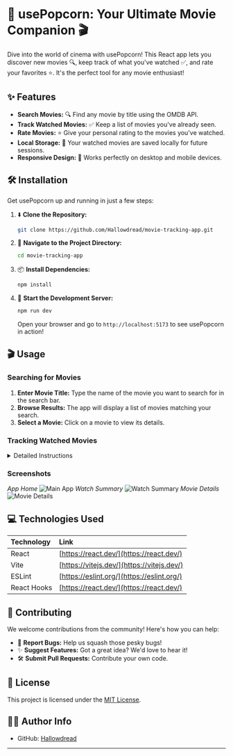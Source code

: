 # 🍿 usePopcorn: Your Ultimate Movie Companion 🎬

Dive into the world of cinema with usePopcorn! This React app lets you discover new movies 🔍, keep track of what you've watched ✅, and rate your favorites ⭐. It's the perfect tool for any movie enthusiast!

## ✨ Features

- **Search Movies:** 🔍 Find any movie by title using the OMDB API.
- **Track Watched Movies:** ✅ Keep a list of movies you've already seen.
- **Rate Movies:** ⭐ Give your personal rating to the movies you've watched.
- **Local Storage:** 💾 Your watched movies are saved locally for future sessions.
- **Responsive Design:** 📱 Works perfectly on desktop and mobile devices.

## 🛠️ Installation

Get usePopcorn up and running in just a few steps:

1. ⬇️ **Clone the Repository:**

   ```bash
   git clone https://github.com/Hallowdread/movie-tracking-app.git
   ```

2. 📂 **Navigate to the Project Directory:**

   ```bash
   cd movie-tracking-app
   ```

3. 📦 **Install Dependencies:**

   ```bash
   npm install
   ```

4. 🚀 **Start the Development Server:**

   ```bash
   npm run dev
   ```

   Open your browser and go to `http://localhost:5173` to see usePopcorn in action!

## 🎬 Usage

### Searching for Movies

1.  **Enter Movie Title:** Type the name of the movie you want to search for in the search bar.
2.  **Browse Results:** The app will display a list of movies matching your search.
3.  **Select a Movie:** Click on a movie to view its details.

### Tracking Watched Movies

<details>
<summary>Detailed Instructions</summary>

1.  **View Movie Details:** After searching for a movie, click on it to see more information.
2.  **Rate the Movie:** Use the star rating to give your personal score.
3.  **Add to Watched List:** Click the "Add to List" button to save the movie to your watched list.
4.  **View Watched Movies:** Your watched movies are displayed in a separate section.

</details>

### Screenshots

_App Home_
![Main App](./public/app_home.png)
_Watch Summary_
![Watch Summary](./public/watch_summary.png)
_Movie Details_
![Movie Details](./public/movie_details.png)

## 💻 Technologies Used

| Technology  | Link                                       |
| :---------- | :----------------------------------------- |
| React       | [https://react.dev/](https://react.dev/)   |
| Vite        | [https://vitejs.dev/](https://vitejs.dev/) |
| ESLint      | [https://eslint.org/](https://eslint.org/) |
| React Hooks | [https://react.dev/](https://react.dev/)   |

## 🤝 Contributing

We welcome contributions from the community! Here's how you can help:

- 🐛 **Report Bugs:** Help us squash those pesky bugs!
- ✨ **Suggest Features:** Got a great idea? We'd love to hear it!
- 🛠️ **Submit Pull Requests:** Contribute your own code.

## 📜 License

This project is licensed under the [MIT License](LICENSE).

## 👨‍💻 Author Info

- GitHub: [Hallowdread](https://github.com/Hallowdread)

---
